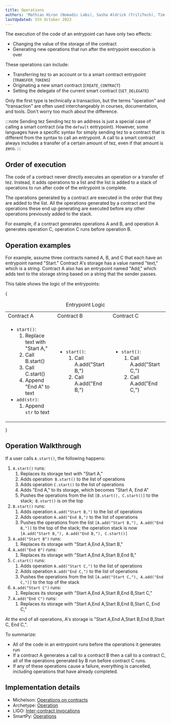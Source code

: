 ```yaml
---
title: Operations
authors: 'Mathias Hiron (Nomadic Labs), Sasha Aldrick (TriliTech), Tim McMackin (TriliTech)'
lastUpdated: 5th October 2023
---
```


The execution of the code of an entrypoint can have only two effects:

- Changing the value of the storage of the contract
- Generating new operations that run after the entrypoint execution is over

These operations can include:

- Transferring tez to an account or to a smart contract entrypoint (`TRANSFER_TOKENS`)
- Originating a new smart contract (`CREATE_CONTRACT`)
- Setting the delegate of the current smart contract (`SET_DELEGATE`)

Only the first type is technically a transaction, but the terms "operation" and "transaction" are often used interchangeably in courses, documentation, and tools.
Don't worry too much about the difference.

:::note Sending tez
Sending tez to an address is just a special case of calling a smart contract (via the `default` entrypoint).
However, some languages have a specific syntax for simply sending tez to a contract that is different from the syntax to call an entrypoint.
A call to a smart contract always includes a transfer of a certain amount of tez, even if that amount is zero.
:::

## Order of execution

The code of a contract never directly executes an operation or a transfer of tez.
Instead, it adds operations to a list and the list is added to a stack of operations to run after code of the entrypoint is complete.

The operations generated by a contract are executed in the order that they are added to the list.
All the operations generated by a contract and the operations these end up generating are executed before any other operations previously added to the stack.

For example, if a contract generates operations A and B, and operation A generates operation C, operation C runs before operation B.

## Operation examples

For example, assume three contracts named A, B, and C that each have an entrypoint named "Start."
Contract A's storage has a value named "text," which is a string.
Contract A also has an entrypoint named "Add," which adds text to the storage string based on a string that the sender passes.

This table shows the logic of the entrypoints:

{<table>
  <caption>Entrypoint Logic</caption>
  <tbody>
    <tr>
      <td>Contract A</td>
      <td>Contract B</td>
      <td>Contract C</td>
    </tr>
    <tr>
      <td>
        <ul>
          <li><code>start()</code>:<ol>
              <li>Replace text with "Start A,"</li>
              <li>Call B.start()</li>
              <li>Call C.start()</li>
              <li>Append "End A" to text</li>
            </ol>
          </li>
          <li><code>add(str)</code>:<ol>
              <li>Append <code>str</code> to text</li>
            </ol>
          </li>
        </ul>
      </td>
      <td>
        <ul>
          <li><code>start()</code>:<ol>
              <li>Call A.add("Start B,")</li>
              <li>Call A.add("End B,")</li>
            </ol>
          </li>
        </ul>
      </td>
      <td>
        <ul>
          <li><code>start()</code>:<ol>
              <li>Call A.add("Start C,")</li>
              <li>Call A.add("End C,")</li>
            </ol>
          </li>
        </ul>
      </td>
    </tr>
  </tbody>
</table>}

## Operation Walkthrough

If a user calls `A.start()`, the following happens:

1. `A.start()` runs:
   1. Replaces its storage text with "Start A,"
   1. Adds operation` B.start()` to the list of operations
   1. Adds operation `C.start()` to the list of operations
   1. Adds "End A," to its storage, which becomes "Start A, End A"
   1. Pushes the operations from the list `[B.start(), C.start()]` to the stack;` B.start()` is on the top
1. `B.start()` runs:
   1. Adds operation `A.add("Start B,")` to the list of operations
   1. Adds operation `A.add("End B,")` to the list of operations
   1. Pushes the operations from the list `[A.add("Start B,"), A.add("End B,")]` to the top of the stack; the operation stack is now `[A.add("Start B,"), A.add("End B,"), C.start()]`
1. `A.add("Start B")` runs:
   1. Replaces its storage with "Start A,End A,Start B,"
1. `A.add("End B")` runs:
   1. Replaces its storage with "Start A,End A,Start B,End B,"
1. `C.start()` runs:
   1. Adds operation `A.add("Start C,")` to the list of operations
   1. Adds operation `A.add("End C,")` to the list of operations
   1. Pushes the operations from the list `[A.add("Start C,"), A.add("End C,")]` to the top of the stack
1. `A.add("Start C")` runs:
   1. Replaces its storage with "Start A,End A,Start B,End B,Start C,"
1. `A.add("End C")` runs:
   1. Replaces its storage with "Start A,End A,Start B,End B,Start C, End C,"

At the end of all operations, A's storage is "Start A,End A,Start B,End B,Start C, End C,".

To summarize:

- All of the code in an entrypoint runs before the operations it generates run
- If a contract A generates a call to a contract B then a call to a contract C, all of the operations generated by B run before contract C runs.
- If any of these operations cause a failure, everything is cancelled, including operations that have already completed.

## Implementation details

- Michelson: [Operations on contracts](https://tezos.gitlab.io/active/michelson.html#operations-on-contracts)
- Archetype: [Operation](https://archetype-lang.org/docs/reference/instructions/operation)
- LIGO: [Inter-contract invocations](https://ligolang.org/docs/advanced/entrypoints-contracts#inter-contract-invocations)
- SmartPy: [Operations](https://smartpy.io/manual/syntax/operations)
